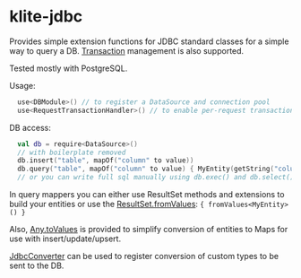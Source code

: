 # klite-jdbc

Provides simple extension functions for JDBC standard classes for a simple way to query a DB. [Transaction](src/Transaction.kt) management is also supported.

Tested mostly with PostgreSQL.

Usage:

```kotlin
  use<DBModule>() // to register a DataSource and connection pool
  use<RequestTransactionHandler>() // to enable per-request transactions
```

DB access:

```kotlin
  val db = require<DataSource>()
  // with boilerplate removed
  db.insert("table", mapOf("column" to value))
  db.query("table", mapOf("column" to value) { MyEntity(getString("column")) }
  // or you can write full sql manually using db.exec() and db.select()
```

In query mappers you can either use ResultSet methods and extensions to build your entities or use the [ResultSet.fromValues](src/BaseModel.kt): `{ fromValues<MyEntity>() }`

Also, [Any.toValues](src/BaseModel.kt) is provided to simplify conversion of entities to Maps for use with insert/update/upsert.

[JdbcConverter](src/JdbcConverter.kt) can be used to register conversion of custom types to be sent to the DB.

